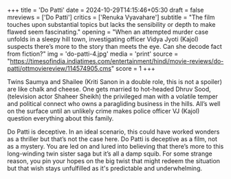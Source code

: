 +++
title = 'Do Patti'
date = 2024-10-29T14:15:46+05:30
draft = false
mreviews = ['Do Patti']
critics = ['Renuka Vyavahare']
subtitle = "The film touches upon substantial topics but lacks the sensibility or depth to make flawed seem fascinating."
opening = "When an attempted murder case unfolds in a sleepy hill town, investigating officer Vidya Jyoti (Kajol) suspects there’s more to the story than meets the eye. Can she decode fact from fiction?"
img = 'do-patti-4.jpg'
media = 'print'
source = "https://timesofindia.indiatimes.com/entertainment/hindi/movie-reviews/do-patti/ottmoviereview/114574905.cms"
score = 1
+++

Twins Saumya and Shailee (Kriti Sanon in a double role, this is not a spoiler) are like chalk and cheese. One gets married to hot-headed Dhruv Sood, (television actor Shaheer Sheikh) the privileged man with a volatile temper and political connect who owns a paragliding business in the hills. All’s well on the surface until an unlikely crime makes police officer VJ (Kajol) question everything about this family.

Do Patti is deceptive. In an ideal scenario, this could have worked wonders as a thriller but that’s not the case here. Do Patti is deceptive as a film, not as a mystery. You are led on and lured into believing that there’s more to this long-winding twin sister saga but it’s all a damp squib. For some strange reason, you pin your hopes on the big twist that might redeem the situation but that wish stays unfulfilled as it's predictable and underwhelming.
